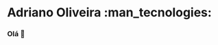 # Adriano Oliveira :man_tecnologies:

<!--
**AdrBender/AdrBender** is a ✨ _special_ ✨ repository because its `README.md` (this file) appears on your GitHub profile.

Here are some ideas to get you started:

- <3 
- 🔭 I’m currently working on ...
- 🌱 I’m currently learning Dart language.
- 👯 I’m looking to collaborate on ...
- 🤔 I’m looking for help with ...
- 💬 Ask me about on Telegram.
- 📫 How to reach me: ...
- 😄 Pronouns: ...
- ⚡ Fun fact: ...
-->
### Olá 👋
